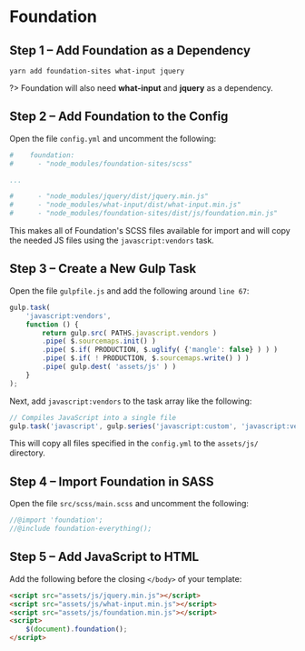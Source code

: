 # Foundation

## Step 1 – Add Foundation as a Dependency

```shell
yarn add foundation-sites what-input jquery
```

?> Foundation will also need **what-input** and **jquery** as a dependency.

## Step 2 – Add Foundation to the Config

Open the file `config.yml` and uncomment the following:

```yaml
#    foundation:
#      - "node_modules/foundation-sites/scss"

...

#      - "node_modules/jquery/dist/jquery.min.js"
#      - "node_modules/what-input/dist/what-input.min.js"
#      - "node_modules/foundation-sites/dist/js/foundation.min.js"
```

This makes all of Foundation's SCSS files available for import and will copy the needed JS files using the `javascript:vendors` task.

## Step 3 – Create a New Gulp Task

Open the file `gulpfile.js` and add the following around `line 67`:

```js
gulp.task(
	'javascript:vendors',
	function () {
		return gulp.src( PATHS.javascript.vendors )
		.pipe( $.sourcemaps.init() )
		.pipe( $.if( PRODUCTION, $.uglify( {'mangle': false} ) ) )
		.pipe( $.if( ! PRODUCTION, $.sourcemaps.write() ) )
		.pipe( gulp.dest( 'assets/js' ) )
	}
);
```

Next, add `javascript:vendors` to the task array like the following:

```js
// Compiles JavaScript into a single file
gulp.task('javascript', gulp.series('javascript:custom', 'javascript:vendors'));
```

This will copy all files specified in the `config.yml` to the `assets/js/` directory.

## Step 4 – Import Foundation in SASS

Open the file `src/scss/main.scss` and uncomment the following:

```scss
//@import 'foundation';
//@include foundation-everything();
```

## Step 5 – Add JavaScript to HTML

Add the following before the closing `</body>` of your template:

```html
<script src="assets/js/jquery.min.js"></script>
<script src="assets/js/what-input.min.js"></script>
<script src="assets/js/foundation.min.js"></script>
<script>
	$(document).foundation();
</script>
```


